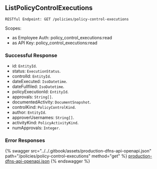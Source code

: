 
## ListPolicyControlExecutions
`RESTful Endpoint: GET /policies/policy-control-executions`

Scopes:
 * as Employee Auth: policy_control_executions:read
 * as API Key: policy_control_executions:read




### Successful Response
* id: `EntityId`. 
* status: `ExecutionStatus`. 
* controlId: `EntityId`. 
* dateExecuted: `IsoDatetime`. 
* dateFullfiled: `IsoDatetime`. 
* policyExecutionId: `EntityId`. 
* approvals: `String[]`. 
* documentedActivity: `DocumentSnapshot`. 
* controlKind: `PolicyControlKind`. 
* author: `EntityId`. 
* approverUsernames: `String[]`. 
* activityKind: `PolicyActivityKind`. 
* numApprovals: `Integer`. 

### Error Responses


{% swagger src="../../.gitbook/assets/production-dfns-api-openapi.json" path="/policies/policy-control-executions" method="get" %}
[production-dfns-api-openapi.json](../../.gitbook/assets/production-dfns-api-openapi.json)
{% endswagger %}

